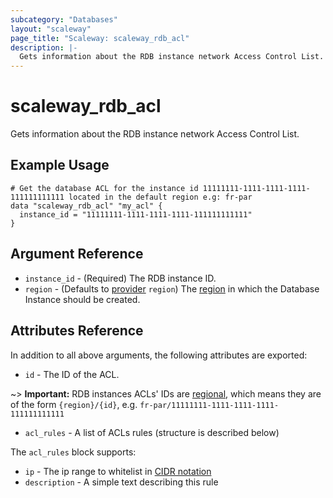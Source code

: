 ```yaml
---
subcategory: "Databases"
layout: "scaleway"
page_title: "Scaleway: scaleway_rdb_acl"
description: |-
  Gets information about the RDB instance network Access Control List.
---
```


# scaleway_rdb_acl

Gets information about the RDB instance network Access Control List.

## Example Usage

```hcl
# Get the database ACL for the instance id 11111111-1111-1111-1111-111111111111 located in the default region e.g: fr-par
data "scaleway_rdb_acl" "my_acl" {
  instance_id = "11111111-1111-1111-1111-111111111111"
}
```

## Argument Reference

- `instance_id` - (Required) The RDB instance ID.
- `region` - (Defaults to [provider](../index.md#region) `region`) The [region](../guides/regions_and_zones.md#regions) in which the Database Instance should be created.

## Attributes Reference

In addition to all above arguments, the following attributes are exported:

- `id` - The ID of the ACL.

~> **Important:** RDB instances ACLs' IDs are [regional](../guides/regions_and_zones.md#resource-ids), which means they are of the form `{region}/{id}`, e.g. `fr-par/11111111-1111-1111-1111-111111111111`

- `acl_rules` - A list of ACLs rules (structure is described below)

The `acl_rules` block supports:

- `ip` - The ip range to whitelist in [CIDR notation](https://en.wikipedia.org/wiki/Classless_Inter-Domain_Routing#CIDR_notation)
- `description` - A simple text describing this rule
